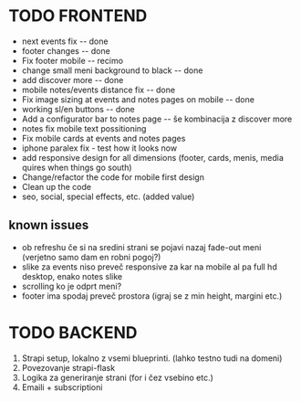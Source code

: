 # TODO FRONTEND

- next events fix -- done
- footer changes -- done
- Fix footer mobile  -- recimo
- change small meni background to black -- done
- add discover more -- done
- mobile notes/events distance fix -- done
- Fix image sizing at events and notes pages on mobile -- done
- working sl/en buttons -- done
- Add a configurator bar to notes page -- še kombinacija z discover more
- notes fix mobile text possitioning
- Fix mobile cards at events and notes pages
- iphone paralex fix - test how it looks now
- add responsive design for all dimensions (footer, cards, menis, media quires when things go south)
- Change/refactor the code for mobile first design
- Clean up the code
- seo, social, special effects, etc. (added value)


## known issues

- ob refreshu če si na sredini strani se pojavi nazaj fade-out meni (verjetno samo dam en robni pogoj?)
- slike za events niso preveč responsive za kar na mobile al pa full hd desktop, enako notes slike
- scrolling ko je odprt meni?
- footer ima spodaj preveč prostora (igraj se z min height, margini etc.)


# TODO BACKEND
1. Strapi setup, lokalno z vsemi blueprinti. (lahko testno tudi na domeni)
2. Povezovanje strapi-flask
3. Logika za generiranje strani (for i čez vsebino etc.)
4. Emaili + subscriptioni